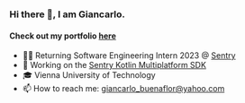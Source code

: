 ### Hi there 👋, I am Giancarlo.
#### Check out my portfolio [here](https://giancarlobuenaflor.com)

- 👨‍💻 Returning Software Engineering Intern 2023 @ [Sentry](https://sentry.io/)
- 🔭 Working on the [Sentry Kotlin Multiplatform SDK](https://github.com/getsentry/sentry-kotlin-multiplatform)
- 🎓 Vienna University of Technology
- 📫 How to reach me: giancarlo_buenaflor@yahoo.com

<!--
- 🔭 I’m currently working on a full stack application based on collaborations and coaching. You can read more about it on my portfolio!
-->
<!--
**buenaflor/buenaflor** is a ✨ _special_ ✨ repository because its `README.md` (this file) appears on your GitHub profile.

Here are some ideas to get you started:

- 🔭 I’m currently working on ...
- 🌱 I’m currently learning ...
- 👯 I’m looking to collaborate on ...
- 🤔 I’m looking for help with ...
- 💬 Ask me about ...
- 📫 How to reach me: ...
- 😄 Pronouns: ...
- ⚡ Fun fact: ...
-->

